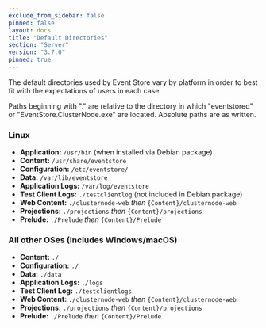 ```yaml
---
exclude_from_sidebar: false
pinned: false
layout: docs
title: "Default Directories"
section: "Server"
version: "3.7.0"
pinned: true
---
```


The default directories used by Event Store vary by platform in order to best fit with the expectations of users in each case.

<span class="note--warning">
Paths beginning with "." are relative to the directory in which "eventstored" or "EventStore.ClusterNode.exe" are located. Absolute paths are as written.
</span>

### Linux ###
- **Application:** `/usr/bin` (when installed via Debian package)
- **Content:** `/usr/share/eventstore`
- **Configuration:** `/etc/eventstore/`
- **Data:** `/var/lib/eventstore`
- **Application Logs:** `/var/log/eventstore`
- **Test Client Logs:** `./testclientlog` (not included in Debian package)
- **Web Content:** `./clusternode-web` *then* `{Content}/clusternode-web`
- **Projections:** `./projections` *then* `{Content}/projections`
- **Prelude:** `./Prelude` *then* `{Content}/Prelude`

### All other OSes (Includes Windows/macOS) ###
- **Content:** `./`
- **Configuration:** `./`
- **Data:** `./data`
- **Application Logs:** `./logs`
- **Test Client Log:** `./testclientlogs`
- **Web Content:** `./clusternode-web` *then* `{Content}/clusternode-web`
- **Projections:** `./projections` *then* `{Content}/projections`
- **Prelude:** `./Prelude` *then* `{Content}/Prelude`
